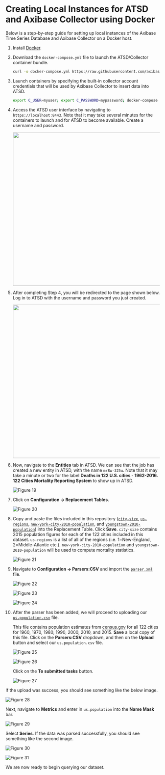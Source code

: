 # Creating Local Instances for ATSD and Axibase Collector using Docker

Below is a step-by-step guide for setting up local instances of the Axibase Time Series Database and Axibase Collector on a Docker host.

1. Install [Docker](https://docs.docker.com/engine/installation/linux/ubuntulinux/).

2. Download the `docker-compose.yml` file to launch the ATSD/Collector container bundle.

   ```sh
   curl -o docker-compose.yml https://raw.githubusercontent.com/axibase/atsd-use-cases/master/research/us-mortality/resources/docker-compose.yml
   ```

3. Launch containers by specifying the built-in collector account credentials that will be used by Axibase Collector to insert data into ATSD.

   ```sh
   export C_USER=myuser; export C_PASSWORD=mypassword; docker-compose pull && docker-compose up -d
   ```

4. Access the ATSD user interface by navigating to `https://localhost:8443`. Note that it may take several minutes for the containers to launch and for ATSD to become
   available. Create a username and password.

   <img src="images/Figure11.png" width="500" >

5. After completing Step 4, you will be redirected to the page shown below. Log in to ATSD with the username and password you just created.

    <img src="images/Figure12.png" width="500" >

6. Now, navigate to the **Entities** tab in ATSD. We can see that the job has created a new entity in ATSD, with the name `mr8w-325u`. Note that it may take a minute or two for the label **Deaths
   in 122 U.S. cities - 1962-2016. 122 Cities Mortality Reporting System** to show up in ATSD.

   ![Figure 19](./images/Figure19.png)

7. Click on **Configuration -> Replacement Tables**.

   ![Figure 20](./images/Figure20.png)

8. Copy and paste the files included in this repository ([`city-size`](resources/city-size), [`us-regions`](resources/us-regions),
   [`new-york-city-2010-population`](resources/new-york-city-2010-population), and [`youngstown-2010-population`](resources/youngstown-2010-population))
   into the Replacement Table. Click **Save**. `city-size` contains 2015 population figures for each of the 122 cities included in this dataset. `us-regions` is a list of all of the regions
   (i.e. 1=New-England, 2=Middle-Atlantic etc.). `new-york-city-2010-population` and `youngstown-2010-population` will be used to compute mortality statistics.

   ![Figure 21](./images/Figure21.png)

9. Navigate to **Configuration -> Parsers:CSV** and import the [`parser.xml`](resources/parser.xml) file.

   ![Figure 22](./images/Figure22.png)

   ![Figure 23](./images/Figure23.png)

   ![Figure 24](./images/Figure24.png)

10. After the parser has been added, we will proceed to uploading our [`us.population.csv`](resources/us.population.csv) file.

    This file contains population estimates from [census.gov](http://www.census.gov/data.html) for all 122 cities for 1960, 1970, 1980, 1990, 2000, 2010,
    and 2015. **Save** a local copy of this file. Click on the **Parsers:CSV** dropdown, and then on the **Upload** button and select our `us.population.csv` file.

    ![Figure 25](./images/Figure25.png)

    ![Figure 26](./images/Figure26.png)

    Click on the **To submitted tasks** button.

    ![Figure 27](./images/Figure27.png)

   If the upload was success, you should see something like the below image.

   ![Figure 28](./images/Figure28.png)

Next, navigate to **Metrics** and enter in `us.population` into the **Name Mask** bar.

   ![Figure 29](./images/Figure29.png)

   Select **Series**. If the data was parsed successfully, you should see something like the second image.

   ![Figure 30](./images/Figure30.png)

   ![Figure 31](./images/Figure31.png)

We are now ready to begin querying our dataset.